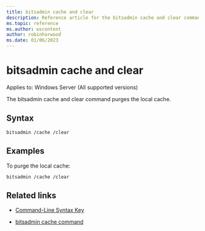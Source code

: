 ```yaml
---
title: bitsadmin cache and clear
description: Reference article for the bitsadmin cache and clear command that purges the local cache.
ms.topic: reference
ms.author: wscontent
author: robinharwood
ms.date: 01/06/2023
---
```


# bitsadmin cache and clear

Applies to: Windows Server (All supported versions)

The bitsadmin cache and clear command purges the local cache.

## Syntax

```
bitsadmin /cache /clear
```

## Examples

To purge the local cache:

```
bitsadmin /cache /clear
```

## Related links

- [Command-Line Syntax Key](command-line-syntax-key.md)

- [bitsadmin cache command](bitsadmin-cache.md)